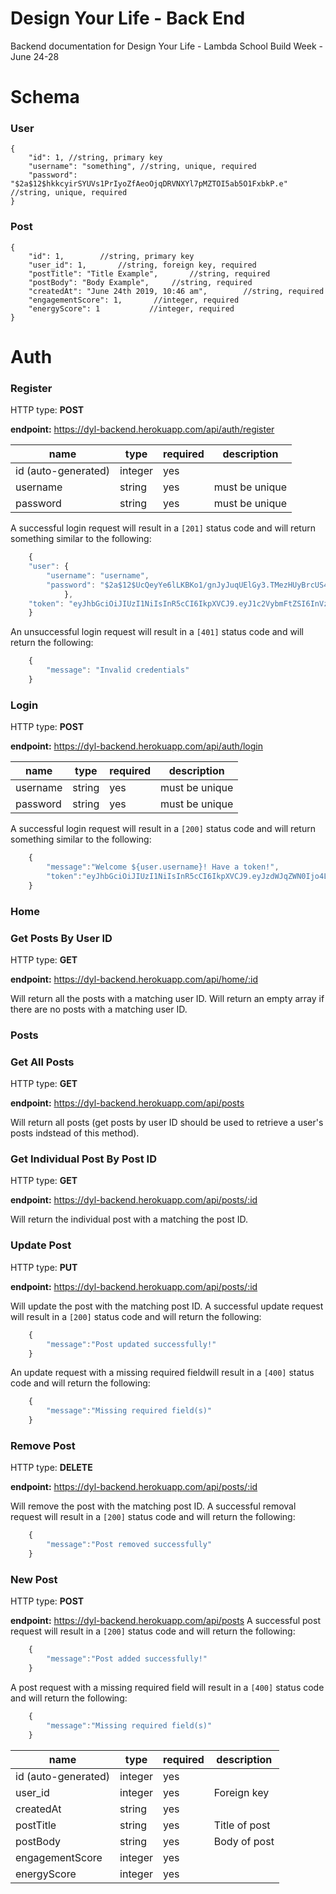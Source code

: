 # Design Your Life - Back End

Backend documentation for Design Your Life - Lambda School Build Week - June 24-28

# Schema 

### User


    {
        "id": 1, //string, primary key
        "username": "something", //string, unique, required
        "password": "$2a$12$hkkcyirSYUVs1PrIyoZfAeoOjqDRVNXYl7pMZTOI5ab5O1FxbkP.e" //string, unique, required
    }

### Post    


    {
        "id": 1,        //string, primary key
        "user_id": 1,       //string, foreign key, required
        "postTitle": "Title Example",       //string, required
        "postBody": "Body Example",     //string, required
        "createdAt": "June 24th 2019, 10:46 am",        //string, required
        "engagementScore": 1,       //integer, required
        "energyScore": 1           //integer, required
    }

# Auth 

### **Register**

HTTP type: **POST**

**endpoint:** https://dyl-backend.herokuapp.com/api/auth/register


name  | type | required | description
------------- | ------------- | ------------- | ------------- 
id (auto-generated)  | integer | yes | 
username | string | yes | must be unique
password | string | yes | must be unique

A successful login request will result in a `[201]` status code and will return something similar to the following:
```javascript
    {
    "user": {
        "username": "username",
        "password": "$2a$12$UcQeyYe6lLKBKo1/gnJyJuqUElGy3.TMezHUyBrcUS4vbvwCzJ0s6"
            },
    "token": "eyJhbGciOiJIUzI1NiIsInR5cCI6IkpXVCJ9.eyJ1c2VybmFtZSI6InVzZXJuYW1lIiwiaWF0IjoxNTYxNDczODM2LCJleHAiOjE1NjE1MTcwMzZ9.PPV6bXPm-GzMYa-QGL6ygwfxYo6LAp7vwadi2MK2x_Y"
    }
```
An unsuccessful login request will result in a `[401]` status code and will return the following:
```javascript
    {
        "message": "Invalid credentials"
    }
```

### **Login**


HTTP type: **POST**

**endpoint:** https://dyl-backend.herokuapp.com/api/auth/login


name  | type | required | description
------------- | ------------- | ------------- | ------------- 
username | string | yes | must be unique
password | string | yes | must be unique

A successful login request will result in a `[200]` status code and will return something similar to the following:
```javascript
    {
        "message":"Welcome ${user.username}! Have a token!",
        "token":"eyJhbGciOiJIUzI1NiIsInR5cCI6IkpXVCJ9.eyJzdWJqZWN0Ijo4LCJ1c2VybmFtZSI6InVzZXJuYW1lIiwiaWF0IjoxNTYxNDc2NTcwLCJleHAiOjE1NjE1MTk3NzB9.NaXfLgpVadotfgRlFnA57Co5VKYymD2-d_kK1Gwur7Q"
    }
```

### **Home**
### Get Posts By User ID 
HTTP type: **GET**

**endpoint:** https://dyl-backend.herokuapp.com/api/home/:id

Will return all the posts with a matching user ID. Will return an empty array if there are no posts with a matching user ID.

### **Posts**

### Get All Posts 
HTTP type: **GET**

**endpoint:** https://dyl-backend.herokuapp.com/api/posts

Will return all posts (get posts by user ID should be used to retrieve a user's posts indstead of this method).

### Get Individual Post By Post ID 
HTTP type: **GET**

**endpoint:** https://dyl-backend.herokuapp.com/api/posts/:id

Will return the individual post with a matching the post ID. 

### Update Post 
HTTP type: **PUT**

**endpoint:** https://dyl-backend.herokuapp.com/api/posts/:id

Will update the post with the matching post ID.
A successful update request will result in a `[200]` status code and will return the following:
```javascript
    {
        "message":"Post updated successfully!"
    }
```
An update request with a missing required fieldwill result in a `[400]` status code and will return the following:
```javascript
    {
        "message":"Missing required field(s)"
    }
```

### Remove Post 
HTTP type: **DELETE**

**endpoint:** https://dyl-backend.herokuapp.com/api/posts/:id

Will remove the post with the matching post ID.
A successful removal request will result in a `[200]` status code and will return the following:
```javascript
    {
        "message":"Post removed successfully"
    }
```

### New Post 
HTTP type: **POST**

**endpoint:** https://dyl-backend.herokuapp.com/api/posts
A successful post request will result in a `[200]` status code and will return the following:
```javascript
    {
        "message":"Post added successfully!"
    }
```

A post request with a missing required field will result in a `[400]` status code and will return the following:
```javascript
    {
        "message":"Missing required field(s)"
    }
```




name  | type | required | description
------------- | ------------- | ------------- | ------------- 
id (auto-generated) | integer | yes | 
user_id  | integer | yes | Foreign key
createdAt  | string | yes
postTitle | string | yes | Title of post
postBody | string | yes | Body of post
engagementScore | integer | yes | 
energyScore | integer | yes | 
